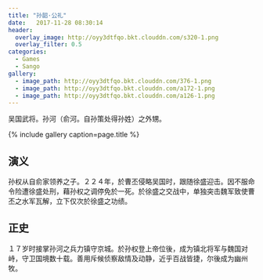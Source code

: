 ```yaml
---
title: "孙韶·公礼"
date:   2017-11-28 08:30:14
header:
  overlay_image: http://oyy3dtfqo.bkt.clouddn.com/s320-1.png
  overlay_filter: 0.5
categories:
  - Games
  - Sango
gallery:
  - image_path: http://oyy3dtfqo.bkt.clouddn.com/376-1.png
  - image_path: http://oyy3dtfqo.bkt.clouddn.com/a172-1.png
  - image_path: http://oyy3dtfqo.bkt.clouddn.com/a126-1.png
---
```


吴国武将。孙河（俞河。自孙策处得孙姓）之外甥。

{% include gallery caption=page.title %}

## 演义

孙权从自俞家领养之子。２２４年，於曹丕侵略吴国时，跟随徐盛迎击。因不服命令险遭徐盛处刑，藉孙权之调停免於一死。於徐盛之交战中，单独突击魏军致使曹丕之水军瓦解，立下仅次於徐盛之功绩。

## 正史

１７岁时接掌孙河之兵力镇守京城。於孙权登上帝位後，成为镇北将军与魏国对峙，守卫国境数十载。善用斥候侦察敌情及动静，近乎百战皆捷，尔後成为幽州牧。